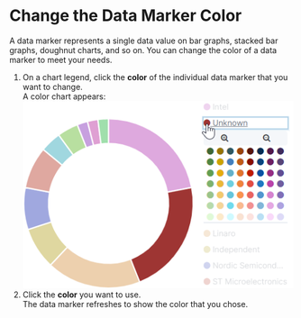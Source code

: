 # Change the Data Marker Color

A data marker represents a single data value on bar graphs, stacked bar graphs, doughnut charts, and so on. You can change the color of a data marker to meet your needs.

1. On a chart legend, click the **color** of the individual data marker that you want to change.\
   A color chart appears:\
   ![](../../../.gitbook/assets/18088175.png)
2. Click the **color** you want to use.\
   The data marker refreshes to show the color that you chose.
